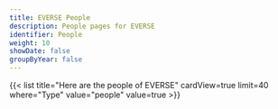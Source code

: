 ```yaml
---
title: EVERSE People
description: People pages for EVERSE
identifier: People
weight: 10
showDate: false
groupByYear: false
---
```


{{< list title="Here are the people of EVERSE" cardView=true limit=40 where="Type" value="people" value=true  >}}
